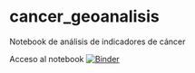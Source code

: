 # cancer_geoanalisis
Notebook de análisis de indicadores de cáncer

Acceso al notebook
[![Binder](https://mybinder.org/badge_logo.svg)](https://mybinder.org/v2/gh/caceres-ruben/cancer_geoanalisis/main?labpath=cancer_widgets_geojson.ipynb)
